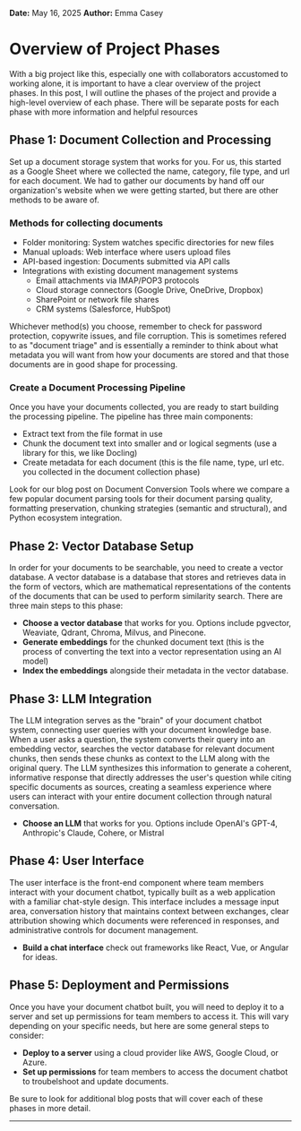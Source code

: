 **Date:** May 16, 2025
**Author:** Emma Casey


# Overview of Project Phases
With a big project like this, especially one with collaborators accustomed to working alone, it is important to have a clear overview of the project phases. In this post, I will outline the phases of the project and provide a high-level overview of each phase. There will be separate posts for each phase with more information and helpful resources

## Phase 1: Document Collection and Processing
Set up a document storage system that works for you. For us, this started as a Google Sheet where we collected the name, category, file type, and url for each document. We had to gather our documents by hand off our organization's website when we were getting started, but there are other methods to be aware of.

### Methods for collecting documents
- Folder monitoring: System watches specific directories for new files
- Manual uploads: Web interface where users upload files
- API-based ingestion: Documents submitted via API calls
- Integrations with existing document management systems
     - Email attachments via IMAP/POP3 protocols
     - Cloud storage connectors (Google Drive, OneDrive, Dropbox)
     - SharePoint or network file shares
     - CRM systems (Salesforce, HubSpot)

Whichever method(s) you choose, remember to check for password protection, copywrite issues, and file corruption. This is sometimes refered to as "document triage" and is essentially a reminder to think about what metadata you will want from how your documents are stored and that those documents are in good shape for processing.

### Create a Document Processing Pipeline
Once you have your documents collected, you are ready to start building the processing pipeline. The pipeline has three main components: 
- Extract text from the file format in use
- Chunk the document text into smaller  and or logical segments (use a library for this, we like Docling)
- Create metadata for each document (this is the file name, type, url etc. you collected in the document collection phase)

Look for our blog post on Document Conversion Tools where we compare a few popular document parsing tools for their document parsing quality, formatting preservation, chunking strategies (semantic and structural), and Python ecosystem integration.

## Phase 2: Vector Database Setup
In order for your documents to be searchable, you need to create a vector database. A vector database is a database that stores and retrieves data in the form of vectors, which are mathematical representations of the contents of the documents that can be used to perform similarity search. There are three main steps to this phase:
- **Choose a vector database** that works for you. Options include pgvector, Weaviate, Qdrant, Chroma, Milvus, and Pinecone.
- **Generate embeddings** for the chunked document text (this is the process of converting the text into a vector representation using an AI model)
- **Index the embeddings** alongside their metadata in the vector database.

## Phase 3: LLM Integration
The LLM integration serves as the "brain" of your document chatbot system, connecting user queries with your document knowledge base. When a user asks a question, the system converts their query into an embedding vector, searches the vector database for relevant document chunks, then sends these chunks as context to the LLM along with the original query. The LLM synthesizes this information to generate a coherent, informative response that directly addresses the user's question while citing specific documents as sources, creating a seamless experience where users can interact with your entire document collection through natural conversation.
- **Choose an LLM** that works for you. Options include OpenAI's GPT-4, Anthropic's Claude, Cohere, or Mistral

## Phase 4: User Interface
The user interface is the front-end component where team members interact with your document chatbot, typically built as a web application with a familiar chat-style design. This interface includes a message input area, conversation history that maintains context between exchanges, clear attribution showing which documents were referenced in responses, and administrative controls for document management.

- **Build a chat interface** check out frameworks like React, Vue, or Angular for ideas.

## Phase 5: Deployment and Permissions
Once you have your document chatbot built, you will need to deploy it to a server and set up permissions for team members to access it. This will vary depending on your specific needs, but here are some general steps to consider:

- **Deploy to a server** using a cloud provider like AWS, Google Cloud, or Azure.
- **Set up permissions** for team members to access the document chatbot to troubelshoot and update documents.


Be sure to look for additional blog posts that will cover each of these phases in more detail.

---


